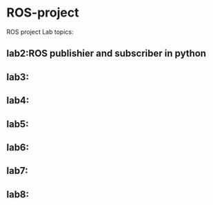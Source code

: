 # ROS-project
ROS project 
Lab topics:
## lab2:ROS publishier and subscriber in python
## lab3:
## lab4:
## lab5:
## lab6:
## lab7:
## lab8:
